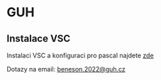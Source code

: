 # GUH
## Instalace VSC
Instalaci VSC a konfiguraci pro pascal najdete [zde](./vsc/pascal.md)

Dotazy na email: beneson.2022@guh.cz